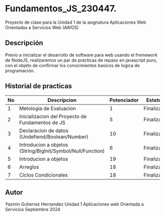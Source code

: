 # Fundamentos_JS_230447.
Proyecto de clase para la Unidad 1 de la asignatura Aplicaciones Web Orientadas a Servicios Web (AWOS)
## Descripción
Previo a inicializar el desarrollo de software para web usando el fremework de NodeJS, realizaremos un  par de practicas de repaso en javascript puro, con el objeto de confirmar los conocimientos basicos de logica de programación.
## Historial de practicas
|No|Descripcion|Potenciador|Estatus|
|--|--|--|--|
|1|Metologia de Evaluacion|1|Finalizada|
|2|Inicializacion del Proyecto de Fundamentos de JS|5|Finalizada|
|3|Declaracion de datos (Undefiend/Boolean/Number)|10|Finalizada|
|4|Introducion a objetos (String/BigInit/Symbol/Null/Function)|6|Finalizada|
|5|Introducion a objetos |19|Finalizada
|6|Arreglos |18|Finalizada|
|7|Ciclos Condicionales  |18|Finalizada|
## Autor 
Yazmin Gutierrez Hernandez
Unidad 1
Aplicaciones web Orientada a Servicios
Septiembre 2024
